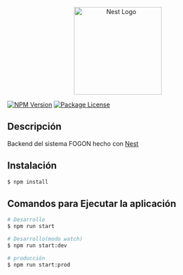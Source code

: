 <p align="center">
  <a href="http://nestjs.com/" target="blank"><img src="https://nestjs.com/img/logo-small.svg" width="200" alt="Nest Logo" /></a>
</p>

<a href="https://www.npmjs.com/~nestjscore" target="_blank"><img src="https://img.shields.io/npm/v/@nestjs/core.svg" alt="NPM Version" /></a>
<a href="https://www.npmjs.com/~nestjscore" target="_blank"><img src="https://img.shields.io/npm/l/@nestjs/core.svg" alt="Package License" /></a>


## Descripción

Backend del sistema FOGON hecho con [Nest](https://github.com/nestjs/nest) 

## Instalación

```bash
$ npm install
```

## Comandos para Ejecutar la aplicación

```bash
# Desarrollo
$ npm run start

# Desarrollo(modo watch)
$ npm run start:dev

# producción
$ npm run start:prod
```

